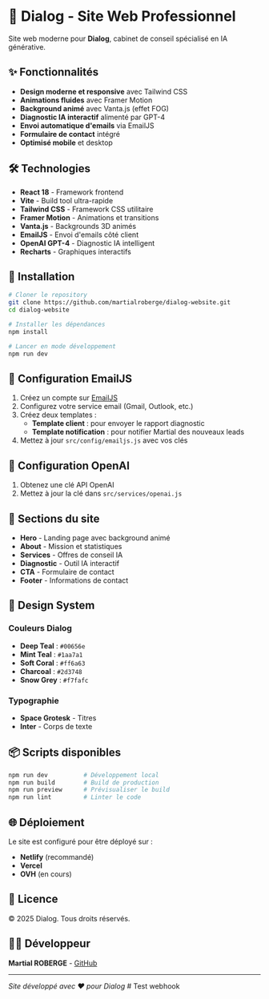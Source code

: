 # 🚀 Dialog - Site Web Professionnel

Site web moderne pour **Dialog**, cabinet de conseil spécialisé en IA générative.

## ✨ Fonctionnalités

- **Design moderne et responsive** avec Tailwind CSS
- **Animations fluides** avec Framer Motion
- **Background animé** avec Vanta.js (effet FOG)
- **Diagnostic IA interactif** alimenté par GPT-4
- **Envoi automatique d'emails** via EmailJS
- **Formulaire de contact** intégré
- **Optimisé mobile** et desktop

## 🛠️ Technologies

- **React 18** - Framework frontend
- **Vite** - Build tool ultra-rapide
- **Tailwind CSS** - Framework CSS utilitaire
- **Framer Motion** - Animations et transitions
- **Vanta.js** - Backgrounds 3D animés
- **EmailJS** - Envoi d'emails côté client
- **OpenAI GPT-4** - Diagnostic IA intelligent
- **Recharts** - Graphiques interactifs

## 🚀 Installation

```bash
# Cloner le repository
git clone https://github.com/martialroberge/dialog-website.git
cd dialog-website

# Installer les dépendances
npm install

# Lancer en mode développement
npm run dev
```

## 📧 Configuration EmailJS

1. Créez un compte sur [EmailJS](https://www.emailjs.com/)
2. Configurez votre service email (Gmail, Outlook, etc.)
3. Créez deux templates :
   - **Template client** : pour envoyer le rapport diagnostic
   - **Template notification** : pour notifier Martial des nouveaux leads
4. Mettez à jour `src/config/emailjs.js` avec vos clés

## 🤖 Configuration OpenAI

1. Obtenez une clé API OpenAI
2. Mettez à jour la clé dans `src/services/openai.js`

## 📱 Sections du site

- **Hero** - Landing page avec background animé
- **About** - Mission et statistiques
- **Services** - Offres de conseil IA
- **Diagnostic** - Outil IA interactif
- **CTA** - Formulaire de contact
- **Footer** - Informations de contact

## 🎨 Design System

### Couleurs Dialog
- **Deep Teal** : `#00656e`
- **Mint Teal** : `#1aa7a1`
- **Soft Coral** : `#ff6a63`
- **Charcoal** : `#2d3748`
- **Snow Grey** : `#f7fafc`

### Typographie
- **Space Grotesk** - Titres
- **Inter** - Corps de texte

## 📦 Scripts disponibles

```bash
npm run dev          # Développement local
npm run build        # Build de production
npm run preview      # Prévisualiser le build
npm run lint         # Linter le code
```

## 🌐 Déploiement

Le site est configuré pour être déployé sur :
- **Netlify** (recommandé)
- **Vercel**
- **OVH** (en cours)

## 📄 Licence

© 2025 Dialog. Tous droits réservés.

## 👨‍💻 Développeur

**Martial ROBERGE** - [GitHub](https://github.com/martialroberge)

---

*Site développé avec ❤️ pour Dialog* # Test webhook
